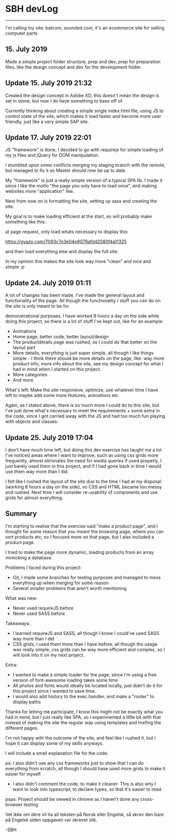 # SBH devLog

---

I'm calling my site: batcom, sounded cool, it's an ecommerce site for selling computer parts

## 15. July 2019

Made a simple project folder structure, prep and dev, prep for preparation files, like the design concept and dev for the development folder.

## Update 15. July 2019 21:32

Created the design concept in Adobe XD, this doesn't mean the design is set in stone, but now I do have something to base off of.

Currently thinking about creating a simple single index.html file, using JS to control state of the site, which makes it load faster and become more user friendly, just like a very simple SAP site.

## Update 17. July 2019 22:01

JS "framework" is done, I decided to go with requirejs for simple loading of my js files and jQuery for DOM manipulation.

I stumbled upon some conflicts merging my staging branch with the remote, but managed to fix it so Master should now be up to date.

My "framework" is just a really simple version of a typical SPA lib. I made it since I like the motto "the page you only have to load once", and making websites more "application" like.

Next from now on is formatting the site, setting up sass and creating the site. 

My goal is to make loading efficient at the start, so will probably make something like this: 

at page request, only load whats necessary to display this: 

https://gyazo.com/7093c7e3e04e8079afdd2080f4a11325

and then load everything else and display the full site.

In my opinion this makes the site look way more "clean" and nice and simple :p

## Update 24. July 2019 01:11

A lot of changes has been made. I've made the general layout and functionality of the page. All though the functionality / stuff you can do on the site is only meant to be for

demonstrational purposes. I have worked 8 hours a day on the side while doing this project, so there is a lot of stuff I've kept out, like for an example:

- Animations
- Home page, better code, better layout/design
- The productdetails page was rushed, so I could do that better on the layout part
- More details, everything is just super simple, all though I like things simple -
I think there should be more details on the page, like: way more product info,
more info about the site, see my design concept for what I had in mind when I started on this project.
- More categories
- And more

What's left: Make the site responsive, optimize, use whatever time I have left to maybe add some more features, animations etc

Again, as I stated above, there is so much more I could do to this site, but I've just done what's necessary to meet the requirements + some extra in the code,
since I got carried away with the JS and had too much fun playing with objects and classes.

## Update 25. July 2019 17:04

I don't have much time left, but doing this dev exercise has taught me a lot. I've noticed areas where I want to improve, such as using css grids more frequently, almost eliminates the need for media queries if used properly, I just barely used them in this project, and if I had gone back in time I would use them way more than I did.

I felt like I rushed the layout of the site due to the time I had at my disposal (working 8 hours a day on the side), so CSS and HTML became too messy and rushed. Next time I will consider re-usability of components and use grids for almost everything.

## Summary

I'm starting to realise that the exercise said "make a product page", and I thought for some reason that you meant the browsing page, where you can sort products etc,
so I focused more on that page, but I also included a product page.

I tried to make the page more dynamic, loading products from an array mimicking a database. 

Problems I faced during this project:

- Git, I made some branches for testing purposes and managed to mess everything up when merging for some reason
- Several smaller problems that aren't worth mentioning

What was new:

- Never used requireJS before
- Never used SASS before

Takeaways:

- I learned requireJS and SASS, all though I know I could've used SASS way more than I did
- CSS grids, I used them more than I have before, all though the usage was really simple, css grids
can be way more efficient and complex, so I will look into it on my next project.

Extra:

- I wanted to make a simple loader for the page, since I'm using a free version of font-awesome loading takes some time
- All photos and fonts would ideally be located locally, just didn't do it for this project since I wanted to save time.
- I would also add history to the exec.handler, and make a "router" to display paths

Thanks for letting me participate, I know this might not be exactly what you had in mind, but I just really like SPA,
so I experimented a little bit with that instead of making the site the regular way using templates and hrefing the different
pages. 

I'm not happy with the outcome of the site, and feel like I rushed it, but I hope it can display some of my skills anyways.

I will include a small explanation file for the code.

ps: I also didn't use any css frameworks just to show that I can do everything from scratch, all though I should hase used more grids to make it easier for myself.
 - I also didn't comment the code, to make it cleaner. This is also why I want to look into typescript, to declare types, so that it's easier to read.

psps: Project should be viewed in chrome as I haven't done any cross-browser testing

Vet ikke om dere vil ha all teksten på Norsk eller Engelsk, så skrev den bare på Engelsk siden oppgaven var skrevet slik.

-SBH

